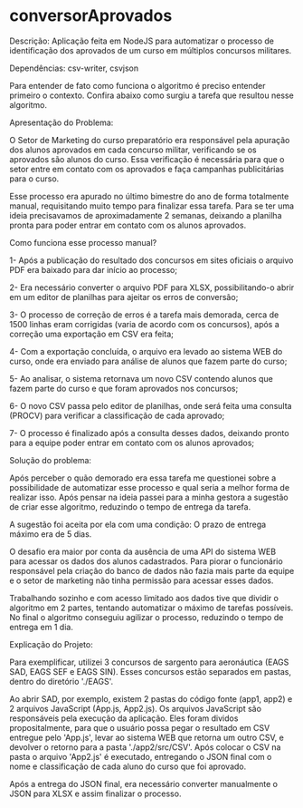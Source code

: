 # conversorAprovados
Descrição: Aplicação feita em NodeJS para automatizar o processo de identificação dos aprovados de um curso em múltiplos concursos militares.

Dependências: csv-writer, csvjson

Para entender de fato como funciona o algoritmo é preciso entender primeiro o contexto. Confira abaixo como surgiu a tarefa que resultou nesse algoritmo.

Apresentação do Problema:

O Setor de Marketing do curso preparatório era responsável pela apuração dos alunos aprovados em cada concurso militar, verificando se os aprovados são alunos do curso. Essa verificação é necessária para que o setor entre em contato com os aprovados e faça campanhas publicitárias para o curso.

Esse processo era apurado no último bimestre do ano de forma totalmente manual, requisitando muito tempo para finalizar essa tarefa. Para se ter uma ideia precisavamos de aproximadamente 2 semanas, deixando a planilha pronta para poder entrar em contato com os alunos aprovados.

Como funciona esse processo manual?

1- Após a publicação do resultado dos concursos em sites oficiais o arquivo PDF era baixado para dar início ao processo;

2- Era necessário converter o arquivo PDF para XLSX, possibilitando-o abrir em um editor de planilhas para ajeitar os erros de conversão;

3- O processo de correção de erros é a tarefa mais demorada, cerca de 1500 linhas eram corrigidas (varia de acordo com os concursos), após a correção uma exportação em CSV era feita;

4- Com a exportação concluída, o arquivo era levado ao sistema WEB do curso, onde era enviado para análise de alunos que fazem parte do curso;

5- Ao analisar, o sistema retornava um novo CSV contendo alunos que fazem parte do curso e que foram aprovados nos concursos;

6- O novo CSV passa pelo editor de planilhas, onde será feita uma consulta (PROCV) para verificar a classificação de cada aprovado;

7- O processo é finalizado após a consulta desses dados, deixando pronto para a equipe poder entrar em contato com os alunos aprovados;

Solução do problema:

Após perceber o quão demorado era essa tarefa me questionei sobre a possibilidade de automatizar esse processo e qual seria a melhor forma de realizar isso. Após pensar na ideia passei para a minha gestora a sugestão de criar esse algoritmo, reduzindo o tempo de entrega da tarefa.

A sugestão foi aceita por ela com uma condição: O prazo de entrega máximo era de 5 dias.

O desafio era maior por conta da ausência de uma API do sistema WEB para acessar os dados dos alunos cadastrados. Para piorar o funcionário responsável pela criação do banco de dados não fazia mais parte da equipe e o setor de marketing não tinha permissão para acessar esses dados.

Trabalhando sozinho e com acesso limitado aos dados tive que dividir o algoritmo em 2 partes, tentando automatizar o máximo de tarefas possíveis. No final o algoritmo conseguiu agilizar o processo, reduzindo o tempo de entrega em 1 dia.

Explicação do Projeto:

Para exemplificar, utilizei 3 concursos de sargento para aeronáutica (EAGS SAD, EAGS SEF e EAGS SIN). Esses concursos estão separados em pastas, dentro do diretório './EAGS'.

Ao abrir SAD, por exemplo, existem 2 pastas do código fonte (app1, app2) e 2 arquivos JavaScript (App.js, App2.js). Os arquivos JavaScript são responsáveis pela execução da aplicação. Eles foram dividos propositalmente, para que o usuário possa pegar o resultado em CSV entregue pelo 'App.js', levar ao sistema WEB que retorna um outro CSV, e devolver o retorno para a pasta './app2/src/CSV'. Após colocar o CSV na pasta o arquivo 'App2.js' é executado, entregando o JSON final com o nome e classificação de cada aluno do curso que foi aprovado.

Após a entrega do JSON final, era necessário converter manualmente o JSON para XLSX e assim finalizar o processo.

